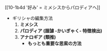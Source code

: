 [[10-1b4d '好み' = ミメシスからパロディアへ]]

- ギリシャの編集方法
	1. **ミメシス**
	2. **パロディア (諧謔 -かいぎゃく- 特徴検出)**
	3. **アナロギア (類推)**
		- **もっとも重要な思索の方法**